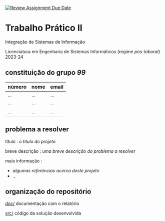 [![Review Assignment Due Date](https://classroom.github.com/assets/deadline-readme-button-24ddc0f5d75046c5622901739e7c5dd533143b0c8e959d652212380cedb1ea36.svg)](https://classroom.github.com/a/JZTLzScX)
# Trabalho Prático II
Integração de Sistemas de Informação 

Licenciatura em Engenharia de Sistemas Informáticos (regime *pós-laboral*) 2023-24

## constituição do grupo  *99*
| número  | nome | email |
| :---    | :--- | :---  |
| ...     | ...  | ...   |
| ...     | ...  | ...   |
| ...     | ...  | ...   |


## problema a resolver 
  
título
: _o título do projeto_  

breve descrição
: _uma breve descrição do problema a resolver_

mais informação
: 
- _algumas referências acerca deste projeto_
- ...



## organização do repositório

[doc/](./doc/)  documentação com o relatório


[src/](./src/)  código da solução desenvolvida 
